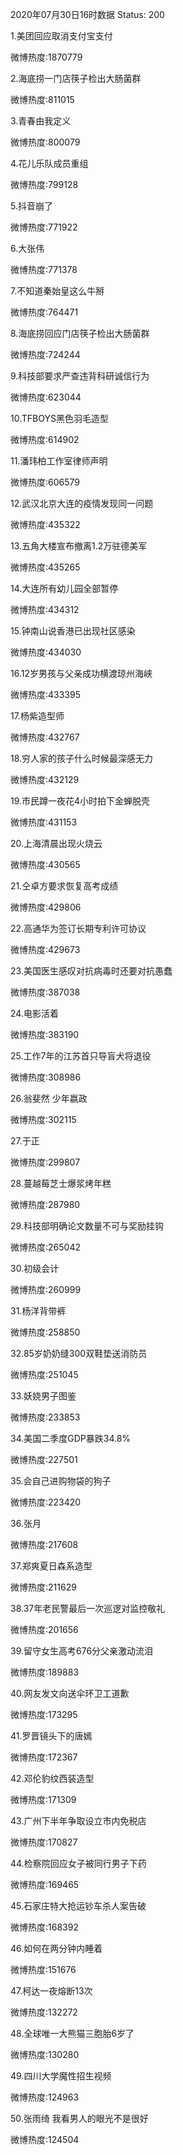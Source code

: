 2020年07月30日16时数据
Status: 200

1.美团回应取消支付宝支付

微博热度:1870779

2.海底捞一门店筷子检出大肠菌群

微博热度:811015

3.青春由我定义

微博热度:800079

4.花儿乐队成员重组

微博热度:799128

5.抖音崩了

微博热度:771922

6.大张伟

微博热度:771378

7.不知道秦始皇这么牛掰

微博热度:764471

8.海底捞回应门店筷子检出大肠菌群

微博热度:724244

9.科技部要求严查违背科研诚信行为

微博热度:623044

10.TFBOYS黑色羽毛造型

微博热度:614902

11.潘玮柏工作室律师声明

微博热度:606579

12.武汉北京大连的疫情发现同一问题

微博热度:435322

13.五角大楼宣布撤离1.2万驻德美军

微博热度:435265

14.大连所有幼儿园全部暂停

微博热度:434312

15.钟南山说香港已出现社区感染

微博热度:434030

16.12岁男孩与父亲成功横渡琼州海峡

微博热度:433395

17.杨紫造型师

微博热度:432767

18.穷人家的孩子什么时候最深感无力

微博热度:432129

19.市民蹲一夜花4小时拍下金蝉脱壳

微博热度:431153

20.上海清晨出现火烧云

微博热度:430565

21.仝卓方要求恢复高考成绩

微博热度:429806

22.高通华为签订长期专利许可协议

微博热度:429673

23.美国医生感叹对抗病毒时还要对抗愚蠢

微博热度:387038

24.电影活着

微博热度:383190

25.工作7年的江苏首只导盲犬将退役

微博热度:308986

26.翁斐然 少年嬴政

微博热度:302115

27.于正

微博热度:299807

28.蔓越莓芝士爆浆烤年糕

微博热度:287980

29.科技部明确论文数量不可与奖励挂钩

微博热度:265042

30.初级会计

微博热度:260999

31.杨洋背带裤

微博热度:258850

32.85岁奶奶缝300双鞋垫送消防员

微博热度:251045

33.妖娆男子图鉴

微博热度:233853

34.美国二季度GDP暴跌34.8%

微博热度:227501

35.会自己进购物袋的狗子

微博热度:223420

36.张月

微博热度:217608

37.郑爽夏日森系造型

微博热度:211629

38.37年老民警最后一次巡逻对监控敬礼

微博热度:201656

39.留守女生高考676分父亲激动流泪

微博热度:189883

40.网友发文向送伞环卫工道歉

微博热度:173295

41.罗晋镜头下的唐嫣

微博热度:172367

42.邓伦豹纹西装造型

微博热度:171309

43.广州下半年争取设立市内免税店

微博热度:170827

44.检察院回应女子被同行男子下药

微博热度:169465

45.石家庄特大抢运钞车杀人案告破

微博热度:168392

46.如何在两分钟内睡着

微博热度:151676

47.柯达一夜熔断13次

微博热度:132272

48.全球唯一大熊猫三胞胎6岁了

微博热度:130280

49.四川大学魔性招生视频

微博热度:124963

50.张雨绮 我看男人的眼光不是很好

微博热度:124504

